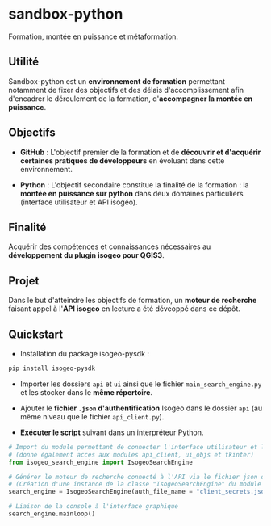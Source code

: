 # sandbox-python

Formation, montée en puissance et métaformation.

## Utilité

Sandbox-python est un **environnement de formation** permettant notamment de fixer des objectifs et des délais d'accomplissement afin d'encadrer le déroulement de la formation, d'**accompagner la montée en puissance**.

## Objectifs

* **GitHub** : L'objectif premier de la formation et de **découvrir et d'acquérir certaines pratiques de développeurs** en évoluant dans cette environnement.

* **Python** : L'objectif secondaire constitue la finalité de la formation : la **montée en puissance sur python** dans deux domaines particuliers (interface utilisateur et API isogéo).

## Finalité

Acquérir des compétences et connaissances nécessaires au **développement du plugin isogeo pour QGIS3**.

## Projet

Dans le but d'atteindre les objectifs de formation, un **moteur de recherche** faisant appel à l'**API isogeo** en lecture a été déveoppé dans ce dépôt.

## Quickstart

* Installation du package isogeo-pysdk :

```powershell
pip install isogeo-pysdk
```

* Importer les dossiers `api` et `ui` ainsi que le fichier `main_search_engine.py` et les stocker dans le **même répertoire**.

* Ajouter le **fichier `.json` d'authentification** Isogeo dans le dossier `api` (au même niveau que le fichier `api_client.py`).

* **Exécuter le script** suivant dans un interpréteur Python.

```python
# Import du module permettant de connecter l'interface utilisateur et l'API Isogeo
# (donne également accès aux modules api_client, ui_objs et tkinter)
from isogeo_search_engine import IsogeoSearchEngine

# Générer le moteur de recherche connecté à l'API via le fichier json d'authentification
# (Création d'une instance de la classe "IsogeoSearchEngine" du module main_search_engine)
search_engine = IsogeoSearchEngine(auth_file_name = "client_secrets.json")

# Liaison de la console à l'interface graphique
search_engine.mainloop()
```
